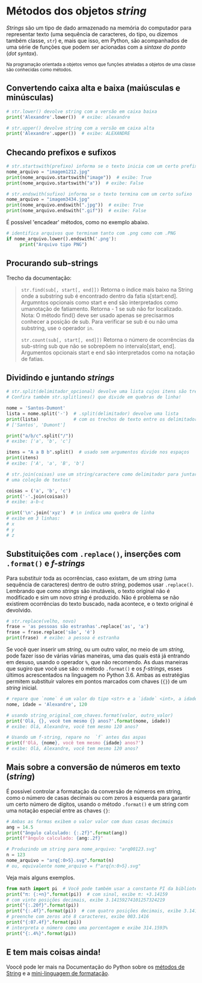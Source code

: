 # Métodos dos objetos *string*

*Strings* são um tipo de dado armazenado na memória do computador para representar texto (uma sequência de caracteres, do tipo, ou dizemos também classe, `str`) e, mais que isso, em Python, são acompanhados de uma série de funções que podem ser acionadas com a *sintaxe do ponto* (*dot syntax*).

<sub>Na programação orientada a objetos vemos que funções atreladas a objetos de uma classe são conhecidas como métodos.</sub>

## Convertendo caixa alta e baixa (maiúsculas e minúsculas)

```python
# str.lower() devolve string com a versão em caixa baixa
print('Alexandre'.lower())  # exibe: alexandre

# str.upper() devolve string com a versão em caixa alta
print('Alexandre'.upper())  # exibe: ALEXANDRE
```

## Checando prefixos e sufixos

```python
# str.startswith(prefixo) informa se o texto inicia com um certo prefixo
nome_arquivo = "imagem1212.jpg"
print(nome_arquivo.startswith("image"))  # exibe: True
print(nome_arquivo.startswith("a"))  # exibe: False

# str.endswith(sufixo) informa se o texto termina com um certo sufixo
nome_arquivo = "imagem3434.jpg"
print(nome_arquivo.endswith(".jpg"))  # exibe: True
print(nome_arquivo.endswith(".gif"))  # exibe: False
```

É possível 'encadear' métodos, como no exemplo abaixo.

```python
# identifica arquivos que terminam tanto com .png como com .PNG
if nome_arquivo.lower().endswith('.png'):
     print("Arquivo tipo PNG")
```

## Procurando sub-strings

Trecho da documentação:

> `str.find(sub[, start[, end]])`
> Retorna o índice mais baixo na String onde a substring sub é encontrado dentro da fatia s[start:end]. Argumntos opcionais como start e end são interpretados como umanotação de fatiamento. Retorna - 1 se sub não for localizado. Nota: O método find() deve ser usado apenas se precisarmos conhecer a posição de sub. Para verificar se sub é ou não uma substring, use o operador `in`.
>
> `str.count(sub[, start[, end]])`
> Retorna o número de ocorrências da sub-string sub que não se sobrepõem no intervalo[start, end]. Argumentos opcionais start e end são interpretados como na notação de fatias.

## Dividindo e juntando *strings*

```python
# str.split(delimitador_opcional) devolve uma lista cujos itens são trechos do texto "divididos"
# Confira também str.splitlines() que divide em quebras de linha!

nome = 'Santos-Dumont'
lista = nome.split('-')  # .split(delimitador) devolve uma lista
print(lista)             # com os trechos de texto entre os delimitadores:
# ['Santos', 'Dumont']

print("a/b/c".split("/"))
# exibe: ['a', 'b', 'c']

itens = "A a B b".split()  # usado sem argumentos divide nos espaços
print(itens)
# exibe: ['A', 'a', 'B', 'b']

# str.join(coisas) use um string/caractere como delimitador para juntar
# uma coleção de textos!

coisas = ('a', 'b', 'c')
print('-'.join(coisas))
# exibe: a-b-c

print('\n'.join('xyz')  # \n indica uma quebra de linha
# exibe em 3 linhas:
# x
# y
# z
```

## Substituições com `.replace()`, inserções com `.format()` e *f-strings*

Para substituir toda as ocorrências, caso existam, de um *string* (uma sequência de caracteres) dentro de outro *string*, podemos usar `.replace()`. Lembrando que como *strings* são imutáveis, o texto original não é modificado e sim um novo *string* é produzido.
Não é problema se não existirem ocorrências do texto buscado, nada acontece, e o texto original é devolvido. 

```python
# str.replace(velho, novo) 
frase = 'as pessoas são estranhas'.replace('as', 'a')
frase = frase.replace('são', 'é')
print(frase)  # exibe: a pessoa é estranha
```

Se você quer inserir um *string*, ou um outro valor, no meio de um *string*, pode fazer isso de várias várias maneiras, uma das quais está já entrando em desuso, usando o operador `%`, que não recomendo. As duas maneiras que sugiro que você use são: o método `.format()` e os *f-strings*, esses últimos acrescentados na linguagem no Python 3.6. Ambas as estratégias permitem substituir valores em pontos marcados com chaves (`{}`) de um *string* inicial.

```python
# repare que `nome` é um valor do tipo <str> e a `idade` <int>, a idade será convertida em <str>.
nome, idade = 'Alexandre', 120

# usando string_original_com_chaves.format(valor, outro_valor)
print('Olá, {}, você tem mesmo {} anos?'.format(nome, idade))
# exibe: Olá, Alexandre, você tem mesmo 120 anos?

# Usando um f-string, repare no  `f` antes das aspas
print(f'Olá, {nome}, você tem mesmo {idade} anos?')
# exibe: Olá, Alexandre, você tem mesmo 120 anos?
```

## Mais sobre a conversão de números em texto (*string*)

É possível controlar a formatação da conversão de números em string, como o número de casas decimais ou com zeros à esquerda para garantir um certo número de dígitos, usando o método `.format()` e um string com uma notação especial entre as chaves `{}`:

```python
# Ambas as formas exibem o valor valor com duas casas decimais
ang = 14.5
print("ângulo calculado: {:.2f}".format(ang)) 
print(f"ângulo calculado: {ang:.2f}"

# Produzindo um string para nome_arquivo: "arq00123.svg"
n = 123
nome_arquivo = "arq{:0>5}.svg".format(n)
# ou, equivalente nome_arquivo = f"arq{n:0>5}.svg"
```

Veja mais alguns exemplos.

```python
from math import pi  # Você pode também usar a constante PI da biblioteca py5
print("π: {:+n}".format(pi))  # com sinal, exibe π: +3.14159
# com vinte posições decimais, exibe 3.14159274101257324219
print("{:.20f}".format(pi))
print("{:.4f}".format(pi))  # com quatro posições decimais, exibe 3.1416
# preenche com zeros até 8 caracteres, exibe 003.1416
print("{:07.4f}".format(pi))
# interpreta o número como uma porcentagem e exibe 314.1593%
print("{:.4%}".format(pi))
```

## E tem mais coisas ainda!

Voocê pode ler mais na Documentação do Python sobre os [métodos de String](https://docs.python.org/pt-br/3.6/library/stdtypes.html#string-methods) e a [mini-linguagem de formatação](https://docs.python.org/pt-br/3.6/library/string.html#formatstrings).
